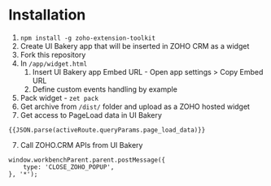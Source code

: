 # Installation
1. `npm install -g zoho-extension-toolkit`
1. Create UI Bakery app that will be inserted in ZOHO CRM as a widget
2. Fork this repository
3. In `/app/widget.html`
    1. Insert UI Bakery app Embed URL - Open app settings > Copy Embed URL
    2. Define custom events handling by example
4. Pack widget - `zet pack`
5. Get archive from `/dist/` folder and upload as a ZOHO hosted widget
6. Get access to PageLoad data in UI Bakery
```
{{JSON.parse(activeRoute.queryParams.page_load_data)}}
```
7. Call ZOHO.CRM APIs from UI Bakery
```
window.workbenchParent.parent.postMessage({
	type: 'CLOSE_ZOHO_POPUP',
}, '*');
```